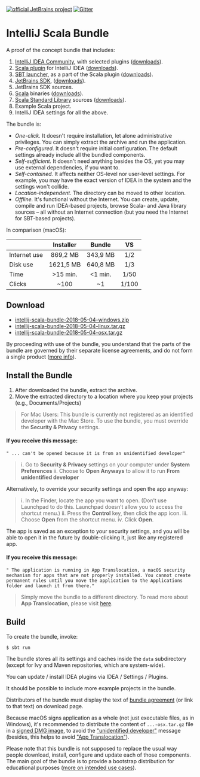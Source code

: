 [![official JetBrains project](http://jb.gg/badges/official.svg)](https://confluence.jetbrains.com/display/ALL/JetBrains+on+GitHub)
[![Gitter](https://badges.gitter.im/Join%20Chat.svg)](https://gitter.im/JetBrains/intellij-scala)

# IntelliJ Scala Bundle

A proof of the concept bundle that includes:

1. [IntelliJ IDEA Community](https://www.jetbrains.com/idea/), with selected plugins ([downloads](https://www.jetbrains.com/idea/download/)).
2. [Scala plugin](https://confluence.jetbrains.com/display/SCA/Scala+Plugin+for+IntelliJ+IDEA) for IntelliJ IDEA ([downloads](https://plugins.jetbrains.com/plugin/1347-scala)).
3. [SBT launcher](https://github.com/sbt/launcher), as a part of the Scala plugin ([downloads](https://dl.bintray.com/typesafe/ivy-releases/org.scala-sbt/sbt-launch/)).
4. [JetBrains SDK](https://github.com/JetBrains/jdk8u), ([downloads](https://bintray.com/jetbrains/intellij-jdk/)).
5. JetBrains SDK sources.
6. [Scala](https://www.scala-lang.org/) binaries ([downloads](https://www.scala-lang.org/download/)).
7. [Scala Standard Library](https://www.scala-lang.org/api/current/index.html) sources ([downloads](https://www.scala-lang.org/download/)).
8. Example Scala project.
9. IntelliJ IDEA settings for all the above.

The bundle is:

* *One-click.* It doesn't require installation, let alone administrative privileges. You can simply extract the archive and run the application.
* *Pre-configured.* It doesn't require initial configuration. The default settings already include all the bundled components.
* *Self-sufficient.* It doesn't need anything besides the OS, yet you may use external dependencies, if you want to.
* *Self-contained.* It affects neither OS-level nor user-level settings. For example, you may have the exact version of IDEA in the system and the settings won't collide.
* *Location-independent.* The directory can be moved to other location.
* *Offline.* It's functional without the Internet. You can create, update, compile and run IDEA-based projects, browse Scala- and Java library sources – all without an Internet connection (but you need the Internet for SBT-based projects).

In comparison (macOS):

|            |Installer| Bundle  | VS  |
|:-----------|:-------:|:-------:|:---:|
|Internet use|869,2 MB | 343,9 MB|1/2  |
|Disk use    |1621,5 MB| 640,8 MB|1/3  |
|Time        |>15 min. | <1 min. |1/50 |
|Clicks      |~100     | ~1      |1/100|

## Download

* [intellij-scala-bundle-2018-05-04-windows.zip](https://github.com/JetBrains/intellij-scala-bundle/releases/download/v2018-05-04/intellij-scala-bundle-2018-05-04-windows.zip)
* [intellij-scala-bundle-2018-05-04-linux.tar.gz](https://github.com/JetBrains/intellij-scala-bundle/releases/download/v2018-05-04/intellij-scala-bundle-2018-05-04-linux.tar.gz)
* [intellij-scala-bundle-2018-05-04-osx.tar.gz](https://github.com/JetBrains/intellij-scala-bundle/releases/download/v2018-05-04/intellij-scala-bundle-2018-05-04-osx.tar.gz)

By proceeding with use of the bundle, you understand that the parts of the bundle are governed by their separate license agreements, and do not form a single product ([more info](src/main/resources/BundleAgreement.html)).

## Install the Bundle

1. After downloaded the bundle, extract the archive.
2. Move the extracted directory to a location where you keep your projects (e.g., Documents/Projects)

> For Mac Users:
 This bundle is currently not registered as an identified developer with the Mac Store.
  To use the bundle, you must override the **Security & Privacy** settings. 
 
 #### If you receive this message:
 
  `" ... can't be opened because it is from an unidentified developer" `
 
> i. Go to **Security & Privacy** settings on your computer under **System Preferences**
> ii. Choose to **Open Anyways** to allow it to run **From unidentified developer**
 
 
Alternatively, to override your security settings and open the app anyway:
 
> i. In the Finder, locate the app you want to open. 
    (Don’t use Launchpad to do this. Launchpad doesn’t allow you to access the shortcut menu.)
> ii. Press the **Control** key, then click the app icon.
> iii. Choose **Open** from the shortcut menu.
> iv. Click **Open**.
 
 The app is saved as an exception to your security settings, and you will be able to open it in the future by double-clicking it, just like any registered app.
 
 #### If you receive this message:
  
   `" The application is running in App Translocation, a macOS security mechanism for apps that are not properly installed. You cannot create permanent rules until you move the application to the Applications folder and launch it from there." `
  
> Simply move the bundle to a different directory.
> To read more about **App Translocation**, please visit [here](https://developer.apple.com/library/content/technotes/tn2206/_index.html#//apple_ref/doc/uid/DTS40007919-CH1-TNTAG17).
  
  

## Build

To create the bundle, invoke:

    $ sbt run

The bundle stores all its settings and caches inside the `data` subdirectory (except for Ivy and Maven repositories, which are system-wide).

You can update / install IDEA plugins via IDEA / Settings / Plugins.

It should be possible to include more example projects in the bundle.

Distributors of the bundle must display the text of [bundle agreement](src/main/resources/BundleAgreement.html) (or link to that text) on download page.

Because macOS signs application as a whole (not just executable files, as in Windows), it's recommended to distribute the content of `...-osx.tar.gz` file in a [signed DMG image](https://developer.apple.com/library/content/technotes/tn2206/), to avoid the ["unidentified developer"](https://support.apple.com/kb/ph25088) message (besides, this helps to avoid ["App Translocation"](https://developer.apple.com/library/content/technotes/tn2206/_index.html#//apple_ref/doc/uid/DTS40007919-CH1-TNTAG17)).

Please note that this bundle is not supposed to replace the usual way people download, install, configure and update each of those components. The main goal of the bundle is to provide a bootstrap distribution for educational purposes ([more on intended use cases](https://youtrack.jetbrains.com/issue/SCL-11406)).
